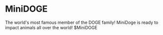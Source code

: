 # MiniDOGE
The world's most famous member of the DOGE family! MiniDoge is ready to impact animals all over the world! $MiniDOGE
